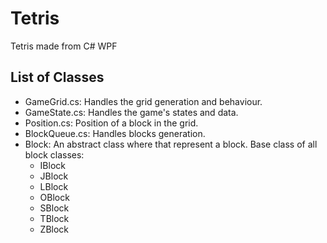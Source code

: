 # Tetris
Tetris made from C# WPF

## List of Classes
- GameGrid.cs: Handles the grid generation and behaviour.
- GameState.cs: Handles the game's states and data.
- Position.cs: Position of a block in the grid.
- BlockQueue.cs: Handles blocks generation.
- Block: An abstract class where that represent a block. Base class of all block classes:
  - IBlock
  - JBlock
  - LBlock
  - OBlock
  - SBlock
  - TBlock
  - ZBlock
  
